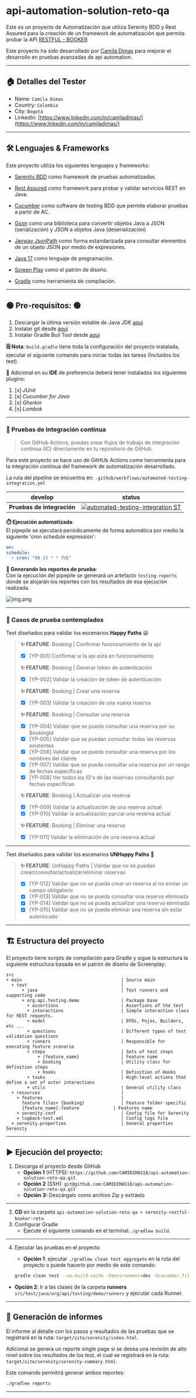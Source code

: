 # api-automation-solution-reto-qa

Este es un proyecto de Automatización que utiliza Serenity BDD y Rest Assured
para la creación de un framework de automatización que permita probar la
API [RESTFUL - BOOKER](https://restful-booker.herokuapp.com/apidoc/index.html)

Este proyecto ha sido desarrollado por [Camila Dimas](https://www.linkedin.com/in/camiladimas/) para mejorar el
desarrollo en pruebas avanzadas de api automation.
***

## 🏠 Detalles del Tester

* Name: `Camila Dimas`
* Country: `Colombia`
* City: `Bogotá`
* LinkedIn: [https://www.linkedin.com/in/camiladimas/](https://www.linkedin.com/in/camiladimas/)

***

## 🛠️ Lenguajes & Frameworks

Este proyecto utiliza los siguientes lenguajes y frameworks:

* [Serenity BDD](https://serenity-bdd.github.io/theserenitybook/latest/index.html) como framework de pruebas
  automatizadas.
* [Rest Assured](https://cucumber.io/) como framework para probar y validar servicios REST en Java.
* [Cucumber](https://cucumber.io/) como software de testing BDD que permite elaborar pruebas a partir de AC.

* [Gson](https://github.com/google/gson) como una biblioteca para convertir objetos Java a JSON (serialización) y JSON a
  objetos Java (deserialización)
* [Jayway JsonPath](https://github.com/json-path/JsonPath) como forma estandarizada para consultar elementos de un
  objeto JSON por medio de expresiones.

* [Java 17](https://www.oracle.com/co/java/technologies/javase/jdk11-archive-downloads.html) como lenguaje de
  programación.
* [Screen Play](https://serenity-js.org/handbook/thinking-in-serenity-js/screenplay-pattern.html) como el patrón de
  diseño.
* [Gradle](https://gradle.org/) como herramienta de compilación.

***

## 🟢 Pre-requisitos: 🟢

1. Descargar la última versión estable de Java
   JDK [aquí](https://www.oracle.com/co/java/technologies/javase/jdk11-archive-downloads.html)
2. Instalar git desde [aquí](https://git-scm.com)
3. Instalar Gradle Buil Tool desde [aquí](https://gradle.org/install/)

**🗒️ Nota**: `build.gradle` tiene toda la configuración del proyecto instalada, ejecutar el siguiente comando para
iniciar todas las tareas (Incluidos los test).

👀 Adicional en su **IDE** de preferencia deberá tener instalados los siguientes plugins:

1. [x] *JUnit*
2. [x] *Cucumber for Java*
3. [x] *Gherkin*
4. [x] *Lombok*

***

### 🚀 Pruebas de Integración continua

> Con GitHub Actions, puedes crear flujos de trabajo de integración continua (IC) directamente en tu repositorio de
> GitHub.

Para este proyecto se hace uso de GitHUb Actions como herramienta para la integración continua del framework de
automatización desarrollado.

La ruta del pipeline se encuentra en: `.github/workflows/automated-testing-integration.yml`

| develop                    | status                                                                                                                                                                                                                                                                                                 |
|----------------------------|--------------------------------------------------------------------------------------------------------------------------------------------------------------------------------------------------------------------------------------------------------------------------------------------------------|
| **Pruebas de integración** | [![automated-testing-integration ST](https://github.com/CAMIDIMAS18/api-automation-solution-reto-qa/actions/workflows/automated-testing-integration.yml/badge.svg?branch=develop)](https://github.com/CAMIDIMAS18/api-automation-solution-reto-qa/actions/workflows/automated-testing-integration.yml) |

**⏱️ Ejecución automatizada**:   
El pipepile se ejecutará periódicamente de forma automática por medio la siguiente 'cron schedule expression':

```yml
on:
schedule:
  - cron: "00 13 * * TUE"
```

**📄️ Generando los reportes de prueba**:  
Con la ejecución del pipepile se generará un artefacto `testing-reports` donde se alojarán los reportes con los
resultados de esa ejecución realizada.

![img.png](src/test/resources/img.png)
***

### 🧪 Casos de prueba contemplados

Test diseñados para validar los escenarios **Happy Paths** 😃

> **✨ FEATURE**: Booking | Confirmar funcionamiento de la api
> - [x] [YP-001] Confirmar si la api está en funcionamiento
>
> **✨ FEATURE**: Booking | Generar token de autenticación
> - [x] [YP-002] Validar la creación de token de autenticación
>
> **✨ FEATURE**: Booking | Crear una reserva
> - [x] [YP-003] Validar la creación de una nueva reserva
>
> **✨ FEATURE**: Booking | Consultar una reserva
> - [x] [YP-004] Validar que se pueda consultar una reserva por su BookingId
> - [x] [YP-005] Validar que se puedan consultar todas las reservas existentes
> - [x] [YP-006] Validar que se pueda consultar una reserva por los nombres del cliente
> - [x] [YP-007] Validar que se pueda consultar una reserva por un rango de fechas específicas
> - [x] [YP-008] Ver todos los ID's de las reservas consultando por fechas específicas
>
> **✨ FEATURE**: Booking | Actualizar una reserva
> - [x] [YP-009] Validar la actualización de una reserva actual
> - [x] [YP-010] Validar la actualización parcial una reserva actual
>
> **✨ FEATURE**: Booking | Eliminar una reserva
> - [x] [YP-011] Validar la eliminación de una reserva actual
***
Test diseñados para validar los escenarios **UNHappy Paths** 🤡

> **✨ FEATURE**: UnHappy Paths | Validar que no se puedan crear/consultar/actualizar/eliminar reservas
> - [x] [YP-012] Validar que no se pueda crear un reserva al no enviar un campo obligatorio
> - [x] [YP-013] Validar que no se pueda consultar una reserva eliminada
> - [x] [YP-014] Validar que no se pueda actualizar una reserva eliminada
> - [x] [YP-015] Validar que no se pueda eliminar una reserva sin estar autenticado
***

## 🏗️ Estructura del proyecto

El proyecto tiene scripts de compilación para Gradle y sigue la estructura la siguiente estructura basada en el patrón
de diseño de Screenplay:

```Gherkin
src
+ main                                      | Source main
  + test                                    |
      + java                                | Test runners and supporting code
      + org.api.testing.demo                | Package base
        + assertions                        | Assertions of the test
        + interactions                      | Simple interaction class for REST requests.
        + model                             | DTOs, Pojos, Builders, etc ...
        + questions                         | Different types of test validation questions
        + runners                           | Responsible for executing feature scenario
        + steps                             | Sets of test steps
            + {feature_name}                | Feature name
            + booking                       | Utility class for definition steps
            + hooks                         | Definition of Hooks
        + tasks                             | High-level actions that define a set of actor interactions
        + utils                             | General utility class
  + resources                               |
    + features                              | 
      feature files+ {booking}              | Feature folder specific
      {feature_name}.feature             | Features name
    + serenity.conf                         | Config file for Serenity
    + logback-test.xml                      | Config logs file
  + serenity.properties                     | General properties Serenity
```

***

## ▶️ Ejecución del proyecto:

1. Descarga el proyecto desde GitHub
    * **Opción 1** (HTTPS): `https://github.com/CAMIDIMAS18/api-automation-solution-reto-qa.git`
    * **Opción 2** (SSH): `git@github.com:CAMIDIMAS18/api-automation-solution-reto-qa.git`
    * **Opción 3:** Descárgalo como archivo Zip y extráelo

***

2. **CD** en la carpeta `api-automation-solution-reto-qa > serenity-restful-booker-reto`.
3. Configurar Gradle
    * Ejecute el siguiente comando en el terminal:`./gradlew build`.

***

4. Ejecutar las pruebas en el proyecto
    * **Opción 1**: ejecutar `./gradlew clean test aggregate` en la ruta del proyecto o puede hacerlo por medio de este
      comando:

    ```bash
    gradle clean test --no-build-cache -Denvironment=dev -Dcucumber.filter.tags="@integrationTest"
    ```

* **Opción 2**: Ir a las clases de la carpeta **runners** `src/test/java/org/api/testing/demo/runners` y ejecutar
  cada Runner.

***

## 📄 Generación de informes

El informe al detalle con los pasos y resultados de las pruebas que se registrará en la ruta:
`target/site/serenity/index.html`.

Adicional se genera un reporte single page si se desea una revisión de alto nivel sobre los resultados de los test, el
cual se registrará en la ruta:
`target/site/serenity/serenity-summary.html`.

Este comando permitirá generar ambos reportes:

```bash
./gradlew reports
```

***
